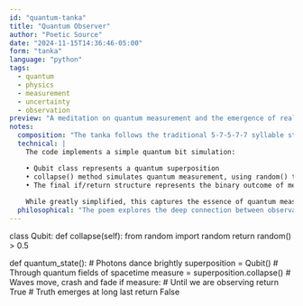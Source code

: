 ```yaml
---
id: "quantum-tanka"
title: "Quantum Observer"
author: "Poetic Source"
date: "2024-11-15T14:36:46-05:00"
form: "tanka"
language: "python"
tags: 
  - quantum
  - physics
  - measurement
  - uncertainty
  - observation
preview: "A meditation on quantum measurement and the emergence of reality through observation, expressed in Python"
notes:
  composition: "The tanka follows the traditional 5-7-5-7-7 syllable structure while exploring quantum themes. The poem moves from pure potential (photons) through measurement (observation) to emergence (truth), mirroring the quantum measurement process. The code structure reinforces this progression through the creation, collapse, and determination of the qubit's state."
  technical: |
    The code implements a simple quantum bit simulation:

    • Qubit class represents a quantum superposition
    • collapse() method simulates quantum measurement, using random() to model quantum uncertainty
    • The final if/return structure represents the binary outcome of measurement
    
    While greatly simplified, this captures the essence of quantum measurement: a superposition of states resolving to a definite value upon observation.
  philosophical: "The poem explores the deep connection between observation and reality in quantum mechanics. Just as a quantum state exists in superposition until measured, truth and understanding emerge only through conscious observation. The progression from uncertainty to definite outcome mirrors both quantum collapse and the process of gaining knowledge. The binary return values (True/False) represent the discrete nature of quantum measurement, while the poetic imagery suggests the mysterious continuous reality that underlies these discrete observations."
---
```

class Qubit:
    def collapse(self):
        from random import random
        return random() > 0.5

def quantum_state():
    # Photons dance brightly
    superposition = Qubit()
    # Through quantum fields of spacetime
    measure = superposition.collapse()
    # Waves move, crash and fade
    if measure:           # Until we are observing
        return True      # Truth emerges at long last
    return False